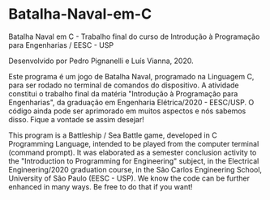 # Batalha-Naval-em-C
Batalha Naval em C - Trabalho final do curso de Introdução à Programação para Engenharias / EESC - USP

Desenvolvido por Pedro Pignanelli e Luís Vianna, 2020.

 Este programa é um jogo de Batalha Naval, programado na Linguagem C, para ser rodado no terminal de comandos do dispositivo.
 A atividade constitui o trabalho final da matéria "Introdução à Programação para Engenharias", da graduação em Engenharia Elétrica/2020 - EESC/USP.
  O código ainda  pode ser aprimorado em muitos aspectos e nós sabemos disso. Fique a vontade se assim desejar!
 
 This program is a Battleship / Sea Battle game, developed in C Programming Language, intended to be played from the computer terminal (command   prompt).
 It was elaborated as a semester conclusion activity to the "Introduction to Programming for Engineering" subject, in the Electrical Engineering/2020 graduation course, in the São Carlos Engineering School, University of São Paulo (EESC - USP).
  We know the code can be further enhanced in many ways. Be free to do that if you want!
